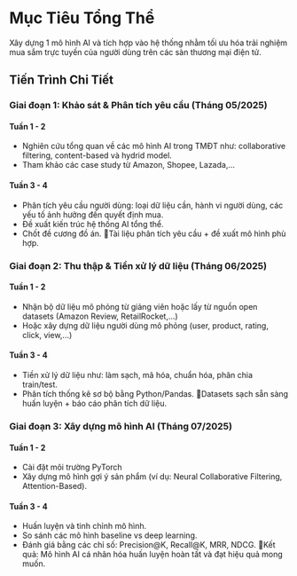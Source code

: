 # Mục Tiêu Tổng Thể
Xây dựng 1 mô hình AI và tích hợp vào hệ thống nhằm tối ưu hóa trải nghiệm mua sắm trực tuyến của người dùng trên các sàn thương mại điện tử.

## Tiến Trình Chi Tiết
### Giai đoạn 1: Khảo sát & Phân tích yêu cầu (Tháng 05/2025)
#### Tuần 1 - 2
* Nghiên cứu tổng quan về các mô hình AI trong TMĐT như: collaborative filtering, content-based và hydrid model.
* Tham khảo các case study từ Amazon, Shopee, Lazada,...
#### Tuần 3 - 4
* Phân tích yêu cầu người dùng: loại dữ liệu cần, hành vi người dùng, các yếu tố ảnh hưởng đến quyết định mua.
* Đề xuất kiến trúc hệ thống AI tổng thể.
* Chốt đề cương đồ án.
🎯Tài liệu phân tích yêu cầu + đề xuất mô hình phù hợp.

### Giai đoạn 2: Thu thập & Tiền xử lý dữ liệu (Tháng 06/2025)
#### Tuần 1 - 2
* Nhận bộ dữ liệu mô phỏng từ giảng viên hoặc lấy từ nguồn open datasets (Amazon Review, RetailRocket,...)
* Hoặc xây dựng dữ liệu người dùng mô phỏng (user, product, rating, click, view,...)
#### Tuần 3 - 4
* Tiền xử lý dữ liệu như: làm sạch, mã hóa, chuẩn hóa, phân chia train/test.
* Phân tích thống kê sơ bộ bằng Python/Pandas.
🎯Datasets sạch sẵn sàng huấn luyện + báo cáo phân tích dữ liệu.

### Giai đoạn 3: Xây dựng mô hình AI (Tháng 07/2025)
#### Tuần 1 - 2
* Cài đặt môi trường PyTorch
* Xây dựng mô hình gợi ý sản phẩm (ví dụ: Neural Collaborative Filtering, Attention-Based).
#### Tuần 3 - 4
* Huấn luyện và tinh chỉnh mô hình.
* So sánh các mô hình baseline vs deep learning.
* Đánh giá bằng các chỉ số: Precision@K, Recall@K, MRR, NDCG.
🎯Kết quả: Mô hình AI cá nhân hóa huấn luyện hoàn tất và đạt hiệu quả mong muốn.

